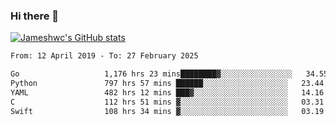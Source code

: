 ### Hi there 👋

[![Jameshwc's GitHub stats](https://github-readme-stats.vercel.app/api?username=jameshwc)](https://github.com/anuraghazra/github-readme-stats)

<!--START_SECTION:waka-->

```txt
From: 12 April 2019 - To: 27 February 2025

Go                   1,176 hrs 23 mins████████▓░░░░░░░░░░░░░░░░   34.55 %
Python               797 hrs 57 mins ██████░░░░░░░░░░░░░░░░░░░   23.44 %
YAML                 482 hrs 12 mins ███▓░░░░░░░░░░░░░░░░░░░░░   14.16 %
C                    112 hrs 51 mins ▓░░░░░░░░░░░░░░░░░░░░░░░░   03.31 %
Swift                108 hrs 34 mins ▓░░░░░░░░░░░░░░░░░░░░░░░░   03.19 %
```

<!--END_SECTION:waka-->